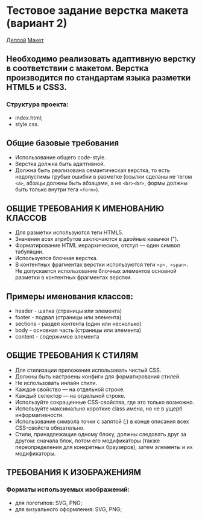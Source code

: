 # Тестовое задание верстка макета (вариант 2)
[Деплой](https://n01zy-d.github.io/Test-HTML-CSS/)
[Макет](https://www.figma.com/file/P6uCxatat2CILoEA468n9R/Responsive-Startup-Website-(Community)?node-id=3%3A199)

## Необходимо реализовать адаптивную верстку в соответствии с макетом. Верстка производится по стандартам языка разметки HTML5 и CSS3.

### Структура проекта:
- index.html;
- style.css.
 
## Общие базовые требования
- Использование общего code-style.
- Верстка должна быть адаптивной.
- Должна быть реализована семантическая верстка, то есть недопустимы грубые ошибки в разметке (ссылки сделаны не тегом `<a>`, абзацы должны быть абзацами, а не `<br><br>`, формы должны быть только внутри тега `<form>`).

## ОБЩИЕ ТРЕБОВАНИЯ К ИМЕНОВАНИЮ КЛАССОВ
- Для разметки используются теги HTML5.
- Значения всех атрибутов заключаются в двойные кавычки (").
- Форматирование HTML иерархическое, отступ — один символ табуляции.
- Используется блочная верстка.
- В контентных фрагментах верстки используются теги `<p>, <span>`. Не допускается использование блочных элементов 
основной разметки в контентных фрагментах верстки.

## Примеры  именования классов:
- header - шапка (страницы или элемента)
- footer -  подвал (страницы или элемента)
- sections - раздел контента (один или несколько)
- body - основная часть (страницы или элемента)
- content - содержимое элемента
 
## ОБЩИЕ ТРЕБОВАНИЯ К СТИЛЯМ
- Для стилизации приложения использовать чистый CSS.
- Должны быть настроены конфиги для форматирования стилей.
- Не использовать инлайн стили.
- Каждое свойство — на отдельной строке.
- Каждый селектор — на отдельной строке.
- Используйте сокращенные CSS-свойства, где это только возможно.
- Используйте максимально короткие class имена, но не в ущерб информативности.
- Использование символа точки с запятой (;) в конце описания всех CSS-свойств обязательно.
- Стили, принадлежащие одному блоку, должны следовать друг за другом: сначала блок, потом его модификаторы (также переопределения для конкретных браузеров), затем элементы и их модификаторы.
 
## ТРЕБОВАНИЯ К ИЗОБРАЖЕНИЯМ

### Форматы используемых изображений:
- для логотипов: SVG, PNG;
- для визуального оформления: SVG, PNG;
